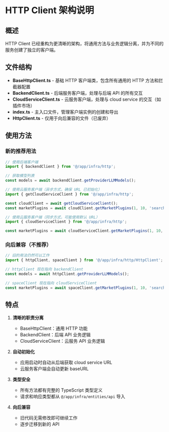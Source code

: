 # HTTP Client 架构说明

## 概述

HTTP Client 已经重构为更清晰的架构，将通用方法与业务逻辑分离，并为不同的服务创建了独立的客户端。

## 文件结构

- **BaseHttpClient.ts** - 基础 HTTP 客户端类，包含所有通用的 HTTP 方法和拦截器配置
- **BackendClient.ts** - 后端服务客户端，处理与后端 API 的所有交互
- **CloudServiceClient.ts** - 云服务客户端，处理与 cloud service 的交互（如插件市场）
- **index.ts** - 主入口文件，管理客户端实例的创建和导出
- **HttpClient.ts** - 仅用于向后兼容的文件（已废弃）

## 使用方法

### 新的推荐用法

```typescript
// 使用后端客户端
import { backendClient } from '@/app/infra/http';

// 获取模型列表
const models = await backendClient.getProviderLLMModels();

// 使用云服务客户端（异步方式，确保 URL 已初始化）
import { getCloudServiceClient } from '@/app/infra/http';

const cloudClient = await getCloudServiceClient();
const marketPlugins = await cloudClient.getMarketPlugins(1, 10, 'search term');

// 使用云服务客户端（同步方式，可能使用默认 URL）
import { cloudServiceClient } from '@/app/infra/http';

const marketPlugins = await cloudServiceClient.getMarketPlugins(1, 10, 'search term');
```

### 向后兼容（不推荐）

```typescript
// 旧的用法仍然可以工作
import { httpClient, spaceClient } from '@/app/infra/http/HttpClient';

// httpClient 现在指向 backendClient
const models = await httpClient.getProviderLLMModels();

// spaceClient 现在指向 cloudServiceClient
const marketPlugins = await spaceClient.getMarketPlugins(1, 10, 'search term');
```

## 特点

1. **清晰的职责分离**
   - BaseHttpClient：通用 HTTP 功能
   - BackendClient：后端 API 业务逻辑
   - CloudServiceClient：云服务 API 业务逻辑

2. **自动初始化**
   - 应用启动时自动从后端获取 cloud service URL
   - 云服务客户端会自动更新 baseURL

3. **类型安全**
   - 所有方法都有完整的 TypeScript 类型定义
   - 请求和响应类型都从 `@/app/infra/entities/api` 导入

4. **向后兼容**
   - 旧代码无需修改即可继续工作
   - 逐步迁移到新的 API
